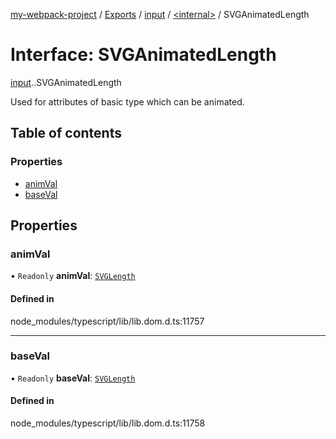 [my-webpack-project](../README.md) / [Exports](../modules.md) / [input](../modules/input.md) / [<internal\>](../modules/input._internal_.md) / SVGAnimatedLength

# Interface: SVGAnimatedLength

[input](../modules/input.md).[<internal>](../modules/input._internal_.md).SVGAnimatedLength

Used for attributes of basic type <length> which can be animated.

## Table of contents

### Properties

- [animVal](input._internal_.SVGAnimatedLength.md#animval)
- [baseVal](input._internal_.SVGAnimatedLength.md#baseval)

## Properties

### animVal

• `Readonly` **animVal**: [`SVGLength`](../modules/input._internal_.md#svglength)

#### Defined in

node_modules/typescript/lib/lib.dom.d.ts:11757

___

### baseVal

• `Readonly` **baseVal**: [`SVGLength`](../modules/input._internal_.md#svglength)

#### Defined in

node_modules/typescript/lib/lib.dom.d.ts:11758
